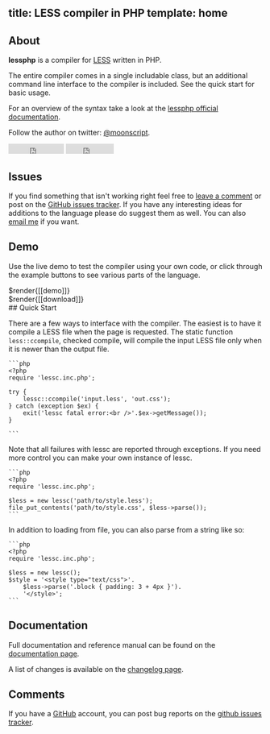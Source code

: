 title: LESS compiler in PHP
template: home
--

## About

**lessphp** is a compiler for [LESS][1] written in PHP.

The entire compiler comes in a single includable class, but an additional
command line interface to the compiler is included. See the quick start for
basic usage.

For an overview of the syntax take a look at the [lessphp official
documentation][2].

Follow the author on twitter: [@moonscript](http://twitter.com/moonscript).

<div class="github-buttons">
<iframe src="http://markdotto.github.com/github-buttons/github-btn.html?user=leafo&repo=lessphp&type=watch&count=true" allowtransparency="true" frameborder="0" scrolling="0" width="110px" height="20px"></iframe>
<iframe src="http://markdotto.github.com/github-buttons/github-btn.html?user=leafo&repo=lessphp&type=fork&count=true" allowtransparency="true" frameborder="0" scrolling="0" width="95px" height="20px"></iframe>
</div>

  [1]: http://lesscss.org/  "LESS CSS"
  [2]: ./docs  "lessphp Documentation"
  [3]: http://github.com/leafo/lessphp/issues "lessphp Issues"
  [4]: http://github.com/ "GitHub"
  [5]: ./changelog.html "changelog"

## Issues

If you find something that isn't working right feel free to [leave a
comment](#comments) or post on the [GitHub issues tracker][3]. If you have any
interesting ideas for additions to the language please do suggest them as well.
You can also [email me](mailto:leafot@gmail.com) if you want.

## Demo

Use the live demo to test the compiler using your own code, or click through the
example buttons to see various parts of the language.

<div>$render{[[demo]]}</div>


<div>$render{[[download]]}</div>
## Quick Start

There are a few ways to interface with the compiler. The easiest is to have it
compile a LESS file when the page is requested. The static function
`less::ccompile`, checked compile, will compile the input LESS file only when
it is newer than the output file.

    ```php
    <?php
    require 'lessc.inc.php';

    try {
        lessc::ccompile('input.less', 'out.css');
    } catch (exception $ex) {
        exit('lessc fatal error:<br />'.$ex->getMessage());
    }

    ```

Note that all failures with lessc are reported through exceptions. If you need
more control you can make your own instance of lessc.

    ```php
    <?php
    require 'lessc.inc.php';

    $less = new lessc('path/to/style.less');
    file_put_contents('path/to/style.css', $less->parse());
    ```

In addition to loading from file, you can also parse from a string like so:

    ```php
    <?php
    require 'lessc.inc.php';

    $less = new lessc();
    $style = '<style type="text/css">'.
        $less->parse('.block { padding: 3 + 4px }').
        '</style>';
    ```

## Documentation

Full documentation and reference manual can be found on the [documentation
page][2].

A list of changes is available on the [changelog page][5].

## Comments

If you have a [GitHub][4] account, you can post bug reports on the [github issues
tracker][3].

<div class="comments" id="disqus_thread"></div>
<script type="text/javascript">
	var disqus_shortname = 'leafo';
	var disqus_url = 'http://leafo.net/lessphp/';

	(function() {
		var dsq = document.createElement('script'); dsq.type = 'text/javascript'; dsq.async = true;
		dsq.src = 'http://' + disqus_shortname + '.disqus.com/embed.js';
		(document.getElementsByTagName('head')[0] || document.getElementsByTagName('body')[0]).appendChild(dsq);
	})();
</script>

